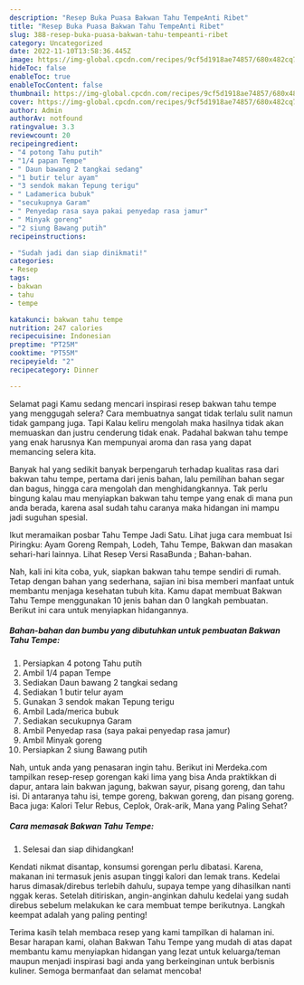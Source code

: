 ```yaml
---
description: "Resep Buka Puasa Bakwan Tahu TempeAnti Ribet"
title: "Resep Buka Puasa Bakwan Tahu TempeAnti Ribet"
slug: 388-resep-buka-puasa-bakwan-tahu-tempeanti-ribet
category: Uncategorized
date: 2022-11-10T13:58:36.445Z
image: https://img-global.cpcdn.com/recipes/9cf5d1918ae74857/680x482cq70/bakwan-tahu-tempe-foto-resep-utama.jpg
hideToc: false
enableToc: true
enableTocContent: false
thumbnail: https://img-global.cpcdn.com/recipes/9cf5d1918ae74857/680x482cq70/bakwan-tahu-tempe-foto-resep-utama.jpg
cover: https://img-global.cpcdn.com/recipes/9cf5d1918ae74857/680x482cq70/bakwan-tahu-tempe-foto-resep-utama.jpg
author: Admin
authorAv: notfound
ratingvalue: 3.3
reviewcount: 20
recipeingredient:
- "4 potong Tahu putih"
- "1/4 papan Tempe"
- " Daun bawang 2 tangkai sedang"
- "1 butir telur ayam"
- "3 sendok makan Tepung terigu"
- " Ladamerica bubuk"
- "secukupnya Garam"
- " Penyedap rasa saya pakai penyedap rasa jamur"
- " Minyak goreng"
- "2 siung Bawang putih"
recipeinstructions:

- "Sudah jadi dan siap dinikmati!"
categories:
- Resep
tags:
- bakwan
- tahu
- tempe

katakunci: bakwan tahu tempe 
nutrition: 247 calories
recipecuisine: Indonesian
preptime: "PT25M"
cooktime: "PT55M"
recipeyield: "2"
recipecategory: Dinner

---
```



Selamat pagi Kamu sedang mencari inspirasi resep bakwan tahu tempe yang menggugah selera? Cara membuatnya sangat tidak terlalu sulit namun tidak gampang juga. Tapi Kalau keliru mengolah maka hasilnya tidak akan memuaskan dan justru cenderung tidak enak. Padahal bakwan tahu tempe yang enak harusnya Kan mempunyai aroma dan rasa yang dapat memancing selera kita.


Banyak hal yang sedikit banyak berpengaruh terhadap kualitas rasa dari bakwan tahu tempe, pertama dari jenis bahan, lalu pemilihan bahan segar dan bagus, hingga cara mengolah dan menghidangkannya. Tak perlu bingung kalau mau menyiapkan bakwan tahu tempe yang enak di mana pun anda berada, karena asal sudah tahu caranya maka hidangan ini mampu jadi suguhan spesial.

Ikut meramaikan posbar Tahu Tempe Jadi Satu. Lihat juga cara membuat Isi Piringku: Ayam Goreng Rempah, Lodeh, Tahu Tempe, Bakwan dan masakan sehari-hari lainnya. Lihat Resep Versi RasaBunda ; Bahan-bahan.


Nah, kali ini kita coba, yuk, siapkan bakwan tahu tempe sendiri di rumah. Tetap dengan bahan yang sederhana, sajian ini bisa memberi manfaat untuk membantu menjaga kesehatan tubuh kita. Kamu dapat membuat Bakwan Tahu Tempe menggunakan 10 jenis bahan dan 0 langkah pembuatan. Berikut ini cara untuk menyiapkan hidangannya.

<!--inarticleads1-->

##### Bahan-bahan dan bumbu yang dibutuhkan untuk pembuatan Bakwan Tahu Tempe:

1. Persiapkan 4 potong Tahu putih
1. Ambil 1/4 papan Tempe
1. Sediakan  Daun bawang 2 tangkai sedang
1. Sediakan 1 butir telur ayam
1. Gunakan 3 sendok makan Tepung terigu
1. Ambil  Lada/merica bubuk
1. Sediakan secukupnya Garam
1. Ambil  Penyedap rasa (saya pakai penyedap rasa jamur)
1. Ambil  Minyak goreng
1. Persiapkan 2 siung Bawang putih


Nah, untuk anda yang penasaran ingin tahu. Berikut ini Merdeka.com tampilkan resep-resep gorengan kaki lima yang bisa Anda praktikkan di dapur, antara lain bakwan jagung, bakwan sayur, pisang goreng, dan tahu isi. Di antaranya tahu isi, tempe goreng, bakwan goreng, dan pisang goreng. Baca juga: Kalori Telur Rebus, Ceplok, Orak-arik, Mana yang Paling Sehat? 

<!--inarticleads2-->

##### Cara memasak Bakwan Tahu Tempe:


1. Selesai dan siap dihidangkan!

Kendati nikmat disantap, konsumsi gorengan perlu dibatasi. Karena, makanan ini termasuk jenis asupan tinggi kalori dan lemak trans. Kedelai harus dimasak/direbus terlebih dahulu, supaya tempe yang dihasilkan nanti nggak keras. Setelah ditiriskan, angin-anginkan dahulu kedelai yang sudah direbus sebelum melakukan ke cara membuat tempe berikutnya. Langkah keempat adalah yang paling penting! 

Terima kasih telah membaca resep yang kami tampilkan di halaman ini. Besar harapan kami, olahan Bakwan Tahu Tempe yang mudah di atas dapat membantu kamu menyiapkan hidangan yang lezat untuk keluarga/teman maupun menjadi inspirasi bagi anda yang berkeinginan untuk berbisnis kuliner. Semoga bermanfaat dan selamat mencoba!
